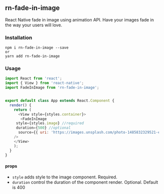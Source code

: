 ## rn-fade-in-image

React Native fade in image using animation API. Have your images fade in the way your users will love.

### Installation

```
npm i rn-fade-in-image --save
or
yarn add rn-fade-in-image
```

### Usage

```javascript
import React from 'react';
import { View } from 'react-native';
import FadeInImage from 'rn-fade-in-image';


export default class App extends React.Component {
  render() {
    return (
      <View style={styles.container}>
       <FadeInImage
     style={styles.image} //required
     duration={500} //optional
      source={{ uri: 'https://images.unsplash.com/photo-1485832329521-e944d75fa65e?auto=format&fit=crop&w=1000&q=80&ixid=dW5zcGxhc2guY29tOzs7Ozs%3D' }}
    />
    </View>
    );
  }
}
```

#### props

- `style` adds style to the image component. Required.
- `duration` control the duration of the component render. Optional. Default is 400
